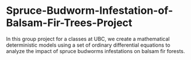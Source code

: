 # Spruce-Budworm-Infestation-of-Balsam-Fir-Trees-Project


In this group project for a classes at UBC, we create a mathematical deterministic models using a set of ordinary differential equations to analyze the impact of spruce budworms infestations on balsam fir forests.
